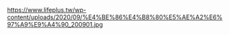 https://www.lifeplus.tw/wp-content/uploads/2020/09/%E4%BE%86%E4%B8%80%E5%AE%A2%E6%97%A9%E9%A4%90_200901.jpg
